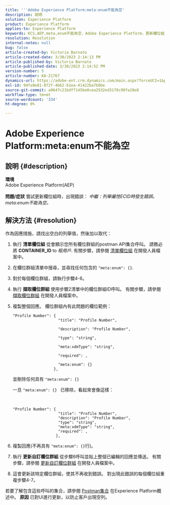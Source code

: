 ```yaml
---
title: '''Adobe Experience Platform:meta:enum不能為空'
description: 說明
solution: Experience Platform
product: Experience Platform
applies-to: Experience Platform
keywords: KCS,AEP,meta,enum不能為空，Adobe Experience Platform，更新欄位組，解決方法，疑難排解
resolution: Resolution
internal-notes: null
bug: false
article-created-by: Victoria Barnato
article-created-date: 3/30/2023 2:14:13 PM
article-published-by: Victoria Barnato
article-published-date: 3/30/2023 2:14:52 PM
version-number: 5
article-number: KA-21767
dynamics-url: https://adobe-ent.crm.dynamics.com/main.aspx?forceUCI=1&pagetype=entityrecord&etn=knowledgearticle&id=d7918023-05cf-ed11-b597-6045bd0065b6
exl-id: 94fa9e81-872f-4b62-b1ea-41422ba7b0be
source-git-commit: a0647c21bdff145be0cea2932ed31f8c90fa28e8
workflow-type: tm+mt
source-wordcount: '334'
ht-degree: 0%

---
```


# Adobe Experience Platform:meta:enum不能為空

## 說明 {#description}

<b>環境</b><br>Adobe Experience Platform(AEP)<br><br><b>問題/症狀</b>
嘗試更新欄位組時，出現錯誤： *中繼：列舉屬性ECID時發生錯誤。 meta:enum不能為空。*


## 解決方法 {#resolution}


作為因應措施，請找出空白的列舉值，然後加以取代：

1. 執行 <b>清單欄位組</b> 從會顯示您所有欄位群組的postman API集合呼叫。 請務必將 <b>CONTAINER_ID</b> to *租用戶*. 有關步驟，請參閱 [清單欄位組](https://developer.adobe.com/experience-platform-apis/references/schema-registry/#tag/Field-groups/operation/listFieldGroups) 在開發人員檔案中。
2. 在欄位群組清單中搜尋，並尋找任何包含的 `"meta:enum": {}`.
3. 對於每個欄位群組，請執行步驟4-6。
4. 執行 <b>擷取欄位群組</b> 使用步驟2清單中的欄位群組ID呼叫。 有關步驟，請參閱 [擷取欄位群組](https://developer.adobe.com/experience-platform-apis/references/schema-registry/#tag/Field-groups/operation/retrieveFieldGroup) 在開發人員檔案中。
5. 複製整個回應。 欄位群組內有此問題的欄位範例：




   ```clike
   "Profile Number": { 
                       "title": "Profile Number",                                     
                       "description": "Profile Number",                                    
                       "type": "string",                                     
                       "meta:xdmType": "string",                                    
                       "required": ,                                    
                       "meta:enum": {}                               
                     },
   ```



   並刪除任何具有 `"meta:enum": {}`



   一旦 `"meta:enum": {} ` 已移除，看起來會像這樣：

    

   ```clike
   "Profile Number": {
                       "title": "Profile Number",
                       "description": "Profile Number",
                       "type": "string",
                       "meta:xdmType": "string",
                       "required": ,
                      },
   ```

6. 複製回應(不再具有 `"meta:enum": {}`行)。
7. 執行 <b>更新自訂欄位群組</b> 從步驟6呼叫並貼上整個已編輯的回應並傳送。 有關步驟，請參閱 [更新自訂欄位群組](https://developer.adobe.com/experience-platform-apis/references/schema-registry/#tag/Field-groups/operation/patchFieldGroup) 在開發人員檔案中。
8. 這會更新該特定欄位群組，使其不再收到錯誤。 對出現此錯誤的每個欄位組重複步驟4-7。


若要了解包含這些呼叫的集合，請參閱 [Postman集合](https://experienceleague.adobe.com/docs/experience-platform/landing/platform-apis/postman.html?lang=en#collections) 在Experience Platform概述中。
<b>原因</b>
已對UI進行更新，以防止客戶出現空列。
